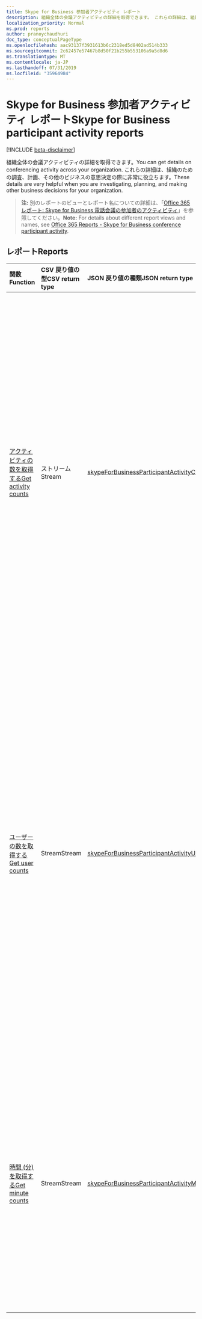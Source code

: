 ```yaml
---
title: Skype for Business 参加者アクティビティ レポート
description: 組織全体の会議アクティビティの詳細を取得できます。 これらの詳細は、組織のための調査、計画、その他のビジネスの意思決定の際に非常に役立ちます。
localization_priority: Normal
ms.prod: reports
author: pranoychaudhuri
doc_type: conceptualPageType
ms.openlocfilehash: aac93137f3931613b6c2318ed5d8402ad514b333
ms.sourcegitcommit: 2c62457e57467b8d50f21b255b553106a9a5d8d6
ms.translationtype: MT
ms.contentlocale: ja-JP
ms.lasthandoff: 07/31/2019
ms.locfileid: "35964984"
---
```

# <a name="skype-for-business-participant-activity-reports"></a><span data-ttu-id="cedda-104">Skype for Business 参加者アクティビティ レポート</span><span class="sxs-lookup"><span data-stu-id="cedda-104">Skype for Business participant activity reports</span></span>

[!INCLUDE [beta-disclaimer](../../includes/beta-disclaimer.md)]

<span data-ttu-id="cedda-105">組織全体の会議アクティビティの詳細を取得できます。</span><span class="sxs-lookup"><span data-stu-id="cedda-105">You can get details on conferencing activity across your organization.</span></span> <span data-ttu-id="cedda-106">これらの詳細は、組織のための調査、計画、その他のビジネスの意思決定の際に非常に役立ちます。</span><span class="sxs-lookup"><span data-stu-id="cedda-106">These details are very helpful when you are investigating, planning, and making other business decisions for your organization.</span></span>

> <span data-ttu-id="cedda-107">**注:** 別のレポートのビューとレポート名についての詳細は、「[Office 365 レポート: Skype for Business 電話会議の参加者のアクティビティ](https://support.office.com/client/Skype-for-Business-Online-conference-participant-activity-c3c89995-65dd-4715-9e38-bb244c742c6b)」を参照してください。</span><span class="sxs-lookup"><span data-stu-id="cedda-107">**Note:** For details about different report views and names, see [Office 365 Reports - Skype for Business conference participant activity](https://support.office.com/client/Skype-for-Business-Online-conference-participant-activity-c3c89995-65dd-4715-9e38-bb244c742c6b).</span></span>

## <a name="reports"></a><span data-ttu-id="cedda-108">レポート</span><span class="sxs-lookup"><span data-stu-id="cedda-108">Reports</span></span>

| <span data-ttu-id="cedda-109">関数</span><span class="sxs-lookup"><span data-stu-id="cedda-109">Function</span></span>                                 | <span data-ttu-id="cedda-110">CSV 戻り値の型</span><span class="sxs-lookup"><span data-stu-id="cedda-110">CSV return type</span></span> | <span data-ttu-id="cedda-111">JSON 戻り値の種類</span><span class="sxs-lookup"><span data-stu-id="cedda-111">JSON return type</span></span>                         | <span data-ttu-id="cedda-112">説明</span><span class="sxs-lookup"><span data-stu-id="cedda-112">Description</span></span>                              |
| :--------------------------------------- | :-------------- | :--------------------------------------- | ---------------------------------------- |
| [<span data-ttu-id="cedda-113">アクティビティの数を取得する</span><span class="sxs-lookup"><span data-stu-id="cedda-113">Get activity counts</span></span>](../api/reportroot-getskypeforbusinessparticipantactivitycounts.md) | <span data-ttu-id="cedda-114">ストリーム</span><span class="sxs-lookup"><span data-stu-id="cedda-114">Stream</span></span>          | [<span data-ttu-id="cedda-115">skypeForBusinessParticipantActivityCounts</span><span class="sxs-lookup"><span data-stu-id="cedda-115">skypeForBusinessParticipantActivityCounts</span></span>](../resources/skypeforbusinessparticipantactivitycounts.md) | <span data-ttu-id="cedda-116">組織からユーザーが参加した会議セッションの数と種類ついて、使用傾向を取得します。</span><span class="sxs-lookup"><span data-stu-id="cedda-116">Get usage trends on the number and type of conference sessions that users from your organization participated in.</span></span> <span data-ttu-id="cedda-117">会議セッションの種類には、IM、オーディオ/ビデオ、アプリケーション共有、Web、サードパーティへのダイヤルイン/ダイヤルアウトなどがあります。</span><span class="sxs-lookup"><span data-stu-id="cedda-117">Types of conference sessions include IM, audio/video, application sharing, web, and dial-in/out - 3rd party.</span></span> |
| [<span data-ttu-id="cedda-118">ユーザーの数を取得する</span><span class="sxs-lookup"><span data-stu-id="cedda-118">Get user counts</span></span>](../api/reportroot-getskypeforbusinessparticipantactivityusercounts.md) | <span data-ttu-id="cedda-119">Stream</span><span class="sxs-lookup"><span data-stu-id="cedda-119">Stream</span></span>          | [<span data-ttu-id="cedda-120">skypeForBusinessParticipantActivityUserCounts</span><span class="sxs-lookup"><span data-stu-id="cedda-120">skypeForBusinessParticipantActivityUserCounts</span></span>](../resources/skypeforbusinessparticipantactivityusercounts.md) | <span data-ttu-id="cedda-121">組織からユーザーが参加したそれぞれ別個のユーザーの数と会議セッションの種類について、使用傾向を取得します。</span><span class="sxs-lookup"><span data-stu-id="cedda-121">Get usage trends on the number of unique users and type of conference sessions that users from your organization participated in.</span></span> <span data-ttu-id="cedda-122">会議セッションの種類には、IM、オーディオ/ビデオ、アプリケーション共有、Web、サードパーティへのダイヤルイン/ダイヤルアウトなどがあります。</span><span class="sxs-lookup"><span data-stu-id="cedda-122">Types of conference sessions include IM, audio/video, application sharing, web, and dial-in/out - 3rd party.</span></span> |
| [<span data-ttu-id="cedda-123">時間 (分) を取得する</span><span class="sxs-lookup"><span data-stu-id="cedda-123">Get minute counts</span></span>](../api/reportroot-getskypeforbusinessparticipantactivityminutecounts.md) | <span data-ttu-id="cedda-124">Stream</span><span class="sxs-lookup"><span data-stu-id="cedda-124">Stream</span></span>          | [<span data-ttu-id="cedda-125">skypeForBusinessParticipantActivityMinuteCounts</span><span class="sxs-lookup"><span data-stu-id="cedda-125">skypeForBusinessParticipantActivityMinuteCounts</span></span>](../resources/skypeforbusinessparticipantactivityminutecounts.md) | <span data-ttu-id="cedda-126">組織からユーザーが参加した会議セッションの長さ (分) と種類について、使用傾向を取得します。</span><span class="sxs-lookup"><span data-stu-id="cedda-126">Get usage trends on the length in minutes and type of conference sessions that users from your organization participated in.</span></span> <span data-ttu-id="cedda-127">会議セッションの種類には、オーディオ/ビデオがあります。</span><span class="sxs-lookup"><span data-stu-id="cedda-127">Types of conference sessions include audio/video.</span></span> |
